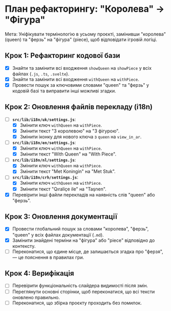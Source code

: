 # План рефакторингу: "Королева" -> "Фігура"

Мета: Уніфікувати термінологію в усьому проєкті, замінивши "королева" (queen) та "ферзь" на "фігура" (piece), щоб відповідати ігровій логіці.

## Крок 1: Рефакторинг кодової бази

- [x] Знайти та замінити всі входження `showQueen` на `showPiece` у всіх файлах (`.js`, `.ts`, `.svelte`).
- [x] Знайти та замінити всі входження `withQueen` на `withPiece`.
- [x] Провести пошук за ключовими словами "queen" та "ферзь" у кодовій базі та виправити інші можливі згадки.

## Крок 2: Оновлення файлів перекладу (i18n)

- [ ] **`src/lib/i18n/uk/settings.js`**:
    - [x] Змінити ключ `withQueen` на `withPiece`.
    - [x] Змінити текст "З королевою" на "З фігурою".
    - [x] Змінити іконку для нового ключа з `queen` на `view_in_ar`.
- [ ] **`src/lib/i18n/en/settings.js`**:
    - [x] Змінити ключ `withQueen` на `withPiece`.
    - [x] Змінити текст "With Queen" на "With Piece".
- [ ] **`src/lib/i18n/nl/settings.js`**:
    - [x] Змінити ключ `withQueen` на `withPiece`.
    - [x] Змінити текст "Met Koningin" на "Met Stuk".
- [ ] **`src/lib/i18n/crh/settings.js`**:
    - [x] Змінити ключ `withQueen` на `withPiece`.
    - [x] Змінити текст "Qıraliçe ile" на "Taşnen".
- [x] Перевірити інші файли перекладів на наявність слів "queen" або "ферзь".

## Крок 3: Оновлення документації

- [x] Провести глобальний пошук за словами "королева", "ферзь", "queen" у всіх файлах документації (`.md`).
- [x] Замінити знайдені терміни на "фігура" або "piece" відповідно до контексту.
- [ ] Переконатися, що єдине місце, де залишається згадка про "ферзя", — це пояснення в правилах гри.

## Крок 4: Верифікація

- [ ] Перевірити функціональність слайдера видимості після змін.
- [ ] Переглянути основні сторінки, щоб переконатися, що всі тексти оновлено правильно.
- [ ] Переконатися, що збірка проєкту проходить без помилок.